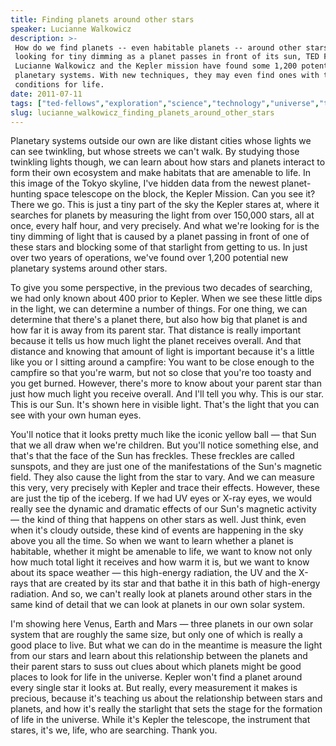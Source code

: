 ```yaml
---
title: Finding planets around other stars
speaker: Lucianne Walkowicz
description: >-
 How do we find planets -- even habitable planets -- around other stars? By
 looking for tiny dimming as a planet passes in front of its sun, TED Fellow
 Lucianne Walkowicz and the Kepler mission have found some 1,200 potential new
 planetary systems. With new techniques, they may even find ones with the right
 conditions for life.
date: 2011-07-11
tags: ["ted-fellows","exploration","science","technology","universe","telescopes","sun"]
slug: lucianne_walkowicz_finding_planets_around_other_stars
---
```


Planetary systems outside our own are like distant cities whose lights we can see
twinkling, but whose streets we can't walk. By studying those twinkling lights though, we
can learn about how stars and planets interact to form their own ecosystem and make
habitats that are amenable to life. In this image of the Tokyo skyline, I've hidden data
from the newest planet-hunting space telescope on the block, the Kepler Mission. Can you
see it? There we go. This is just a tiny part of the sky the Kepler stares at, where it
searches for planets by measuring the light from over 150,000 stars, all at once, every
half hour, and very precisely. And what we're looking for is the tiny dimming of light that
is caused by a planet passing in front of one of these stars and blocking some of that
starlight from getting to us. In just over two years of operations, we've found over 1,200
potential new planetary systems around other stars.

To give you some perspective, in the previous two decades of searching, we had only known
about 400 prior to Kepler. When we see these little dips in the light, we can determine a
number of things. For one thing, we can determine that there's a planet there, but also
how big that planet is and how far it is away from its parent star. That distance is
really important because it tells us how much light the planet receives overall. And that
distance and knowing that amount of light is important because it's a little like you or I
sitting around a campfire: You want to be close enough to the campfire so that you're
warm, but not so close that you're too toasty and you get burned. However, there's more to
know about your parent star than just how much light you receive overall. And I'll tell
you why. This is our star. This is our Sun. It's shown here in visible light. That's the
light that you can see with your own human eyes.

You'll notice that it looks pretty much like the iconic yellow ball — that Sun that we all
draw when we're children. But you'll notice something else, and that's that the face of
the Sun has freckles. These freckles are called sunspots, and they are just one of the
manifestations of the Sun's magnetic field. They also cause the light from the star to
vary. And we can measure this very, very precisely with Kepler and trace their
effects. However, these are just the tip of the iceberg. If we had UV eyes or X-ray eyes,
we would really see the dynamic and dramatic effects of our Sun's magnetic activity — the
kind of thing that happens on other stars as well. Just think, even when it's cloudy
outside, these kind of events are happening in the sky above you all the time. So when we
want to learn whether a planet is habitable, whether it might be amenable to life, we want
to know not only how much total light it receives and how warm it is, but we want to know
about its space weather — this high-energy radiation, the UV and the X-rays that are
created by its star and that bathe it in this bath of high-energy radiation. And so, we
can't really look at planets around other stars in the same kind of detail that we can
look at planets in our own solar system.

I'm showing here Venus, Earth and Mars — three planets in our own solar system that are
roughly the same size, but only one of which is really a good place to live. But what we
can do in the meantime is measure the light from our stars and learn about this
relationship between the planets and their parent stars to suss out clues about which
planets might be good places to look for life in the universe. Kepler won't find a planet
around every single star it looks at. But really, every measurement it makes is precious,
because it's teaching us about the relationship between stars and planets, and how it's
really the starlight that sets the stage for the formation of life in the universe. While
it's Kepler the telescope, the instrument that stares, it's we, life, who are
searching. Thank you.

<!--
ad_duration=3.33
event="TEDGlobal 2011"
external_start_time=0
intro_duration=11.82
is_subtitle_required="False"
is_talk_featured="True"
language="en"
language_swap="False"
native_language="en"
number_of_related_talks=6
number_of_speakers=1
number_of_subtitled_videos=41
number_of_tags=7
number_of_talk_download_languages=42
number_of_talk_more_resources=0
number_of_talk_recommendations=0
number_of_talks_take_actions=0
post_ad_duration=0.83
published_timestamp="2011-08-11 16:02:46"
recording_date="2011-07-11"
speaker_description="Stellar astronomer"
speaker_is_published=1
speaker_name="Lucianne Walkowicz"
talk_name="Finding planets around other stars"
talks_tags=["ted-fellows","exploration","science","technology","universe","telescopes","sun"]
url_audio="https://download.ted.com/talks/LucianneWalkowicz_2011G.mp3?apikey=acme-roadrunner"
url_photo_speaker="https://pe.tedcdn.com/images/ted/49e3d47d20fba9d0f4dd4253a189ae0bc5e9348a_254x191.jpg"
url_photo_talk="https://pe.tedcdn.com/images/ted/af6bbdfdd36307c7cb26702fd0da799d8bd7f505_800x600.jpg"
url_webpage="https://www.ted.com/talks/lucianne_walkowicz_finding_planets_around_other_stars"
video_type_name="TED Stage Talk"
-->